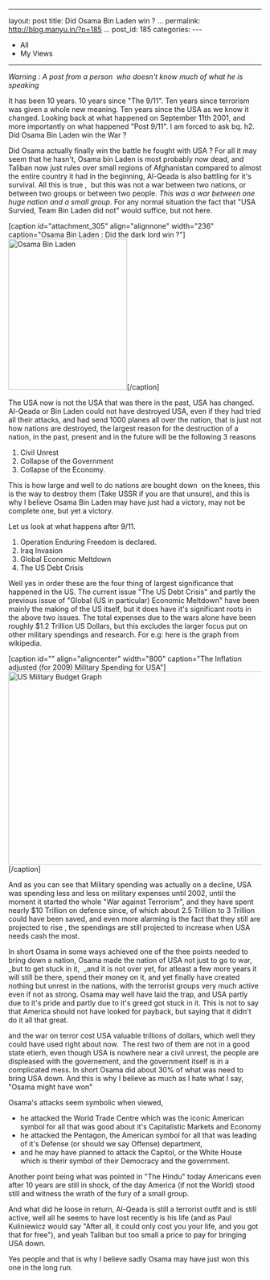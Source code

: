   ----------------------------------------
  layout: post
  title: Did Osama Bin Laden win ?
  ...
  permalink: http://blog.manyu.in/?p=185
  ...
  post\_id: 185
  categories: ---
  - All
  - My Views
  ----------------------------------------

*Warning : A post from a person  who doesn't know much of what he is speaking*

It has been 10 years. 10 years since "The 9/11". Ten years since
terrorism was given a whole new meaning. Ten years since the USA as
we know it changed. Looking back at what happened on September 11th
2001, and more importantly on what happened "Post 9/11". I am
forced to ask bq. h2. Did Osama Bin Laden win the War ?

Did Osama actually finally win the battle he fought with USA ? For
all it may seem that he hasn't, Osama bin Laden is most probably
now dead, and Taliban now just rules over small regions of
Afghanistan compared to almost the entire country it had in the
beginning, Al-Qeada is also battling for it's survival. All this is
true ,  but this was not a war between two nations, or between two
groups or between two people.
*This was a war between one huge nation and a small group*. For any
normal situation the fact that "USA Survied, Team Bin Laden did
not" would suffice, but not here.

[caption id="attachment\_305" align="alignnone" width="236"
caption="Osama Bin Laden : Did the dark lord win
?"]<a href="http://blog.manyu.in/?attachment_id=305" rel="attachment wp-att-305"><img class="size-medium wp-image-305" title="Osama_bin_Laden_portrait" src="http://blog.manyu.in/wp-content/uploads/2011/09/Osama_bin_Laden_portrait-236x300.jpg" alt="Osama Bin Laden" width="236" height="300" /></a>[/caption]

<!--more-->

The USA now is not the USA that was there in the past, USA has
changed. Al-Qeada or Bin Laden could not have destroyed USA, even
if they had tried all their attacks, and had send 1000 planes all
over the nation, that is just not how nations are destroyed, the
largest reason for the destruction of a nation, in the past,
present and in the future will be the following 3 reasons
<ol>
    <li>
Civil Unrest
</li>
    <li>
Collapse of the Government
</li>
    <li>
Collapse of the Economy.
</li>
</ol>
This is how large and well to do nations are bought down  on the
knees, this is the way to destroy them (Take USSR if you are that
unsure), and this is why I believe Osama Bin Laden may have just
had a victory, may not be complete one, but yet a victory.

Let us look at what happens after 9/11.
<ol>
    <li>
Operation Enduring Freedom is declared.
</li>
    <li>
Iraq Invasion
</li>
    <li>
Global Economic Meltdown
</li>
    <li>
The US Debt Crisis
</li>
</ol>
Well yes in order these are the four thing of largest significance
that happened in the US. The current issue "The US Debt Crisis" and
partly the previous issue of "Global (US in particular) Economic
Meltdown" have been mainly the making of the US itself, but it does
have it's significant roots in the above two issues. The total
expenses due to the wars alone have been roughly $1.2 Trillion US
Dollars, but this excludes the larger focus put on other military
spendings and research. For e.g: here is the graph from wikipedia.

[caption id="" align="aligncenter" width="800" caption="The
Inflation adjusted (for 2009) Military Spending for
USA"]<a href="http://upload.wikimedia.org/wikipedia/commons/thumb/8/86/InflationAdjustedDefenseSpending.PNG/800px-InflationAdjustedDefenseSpending.PNG"><img title="US Military Budget" src="http://upload.wikimedia.org/wikipedia/commons/thumb/8/86/InflationAdjustedDefenseSpending.PNG/800px-InflationAdjustedDefenseSpending.PNG" alt="US Military Budget Graph" width="800" height="384" /></a>[/caption]

And as you can see that Military spending was actually on a
decline, USA was spending less and less on military expenses until
2002, until the moment it started the whole "War against
Terrorism", and they have spent nearly $10 Trillion on defence
since, of which about 2.5 Trillion to 3 Trillion could have been
saved, and even more alarming is the fact that they still are
projected to rise , the spendings are still projected to increase
when USA needs cash the most.

In short Osama in some ways achieved one of the thee points needed
to bring down a nation, Osama made the nation of USA not just to go
to war, \_but to get stuck in it,  \_and it is not over yet, for
atleast a few more years it will still be there, spend their money
on it, and yet finally have created nothing but unrest in the
nations, with the terrorist groups very much active even if not as
strong. Osama may well have laid the trap, and USA partly due to
it's pride and partly due to it's greed got stuck in it. This is
not to say that America should not have looked for payback, but
saying that it didn't do it all that great.

and the war on terror cost USA valuable trillions of dollars, which
well they could have used right about now.  The rest two of them
are not in a good state etierh, even though USA is nowhere near a
civil unrest, the people are displeased with the governement, and
the government itself is in a complicated mess. In short Osama did
about 30% of what was need to bring USA down. And this is why I
believe as much as I hate what I say, "Osama might have won"

Osama's attacks seem symbolic when viewed,
<ul>
    <li>
he attacked the World Trade Centre which was the iconic American
symbol for all that was good about it's Capitalistic Markets and
Economy
</li>
    <li>
he attacked the Pentagon, the American symbol for all that was
leading of it's Defense (or should we say Offense) department,
</li>
    <li>
and he may have planned to attack the Capitol, or the White House
which is therir symbol of their Democracy and the government.
</li>
</ul>
Another point being what was pointed in "The Hindu" today Americans
even after 10 years are still in shock, of the day America (if not
the World) stood still and witness the wrath of the fury of a small
group.

And what did he loose in return, Al-Qeada is still a terrorist
outfit and is still active, well all he seems to have lost recently
is his life (and as Paul Kuliniewicz would say "After all, it could
only cost you your life, and you got that for free"), and yeah
Taliban but too small a price to pay for bringing USA down.

Yes people and that is why I believe sadly Osama may have just won
this one in the long run.

 



